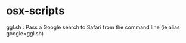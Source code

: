 # osx-scripts

ggl.sh : Pass a Google search to Safari from the command line (ie alias google=ggl.sh)
